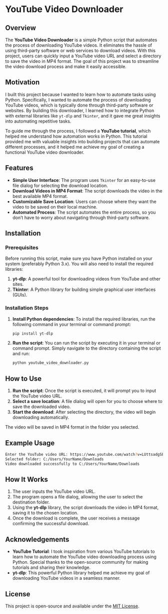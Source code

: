 # YouTube Video Downloader

## Overview

The **YouTube Video Downloader** is a simple Python script that automates the process of downloading YouTube videos. It eliminates the hassle of using third-party software or web services to download videos. With this project, users can quickly input a YouTube video URL and select a directory to save the video in MP4 format. The goal of this project was to streamline the video download process and make it easily accessible.

## Motivation

I built this project because I wanted to learn how to automate tasks using Python. Specifically, I wanted to automate the process of downloading YouTube videos, which is typically done through third-party software or websites. By building this downloader, I learned how to integrate Python with external libraries like `yt-dlp` and `Tkinter`, and it gave me great insights into automating repetitive tasks.

To guide me through the process, I followed a **YouTube tutorial**, which helped me understand how automation works in Python. This tutorial provided me with valuable insights into building projects that can automate different processes, and it helped me achieve my goal of creating a functional YouTube video downloader.

## Features

- **Simple User Interface**: The program uses `Tkinter` for an easy-to-use file dialog for selecting the download location.
- **Download Videos in MP4 Format**: The script downloads the video in the best available MP4 format.
- **Customizable Save Location**: Users can choose where they want the video to be saved on their local machine.
- **Automated Process**: The script automates the entire process, so you don’t have to worry about navigating through third-party software.

## Installation

### Prerequisites

Before running this script, make sure you have Python installed on your system (preferably Python 3.x). You will also need to install the required libraries:

1. **yt-dlp**: A powerful tool for downloading videos from YouTube and other sites.
2. **Tkinter**: A Python library for building simple graphical user interfaces (GUIs).

### Installation Steps

1. **Install Python dependencies**:
   To install the required libraries, run the following command in your terminal or command prompt:

   ```bash
   pip install yt-dlp
   ```

2. **Run the script**:
   You can run the script by executing it in your terminal or command prompt. Simply navigate to the directory containing the script and run:

   ```bash
   python youtube_video_downloader.py
   ```

## How to Use

1. **Run the script**: Once the script is executed, it will prompt you to input the YouTube video URL.
2. **Select a save location**: A file dialog will open for you to choose where to save the downloaded video.
3. **Start the download**: After selecting the directory, the video will begin downloading automatically.

The video will be saved in MP4 format in the folder you selected.

## Example Usage

```bash
Enter the YouTube video URL: https://www.youtube.com/watch?v=LUttsadgSEY
Selected folder: C:/Users/YourName/Downloads
Video downloaded successfully to C:/Users/YourName/Downloads
```

## How It Works

1. The user inputs the YouTube video URL.
2. The program opens a file dialog, allowing the user to select the destination folder.
3. Using the **yt-dlp** library, the script downloads the video in MP4 format, saving it to the chosen location.
4. Once the download is complete, the user receives a message confirming the successful download.

## Acknowledgements

- **YouTube Tutorial**: I took inspiration from various YouTube tutorials to learn how to automate the YouTube video downloading process using Python. Special thanks to the open-source community for making tutorials and sharing their knowledge.
- **yt-dlp**: This powerful Python library helped me achieve my goal of downloading YouTube videos in a seamless manner.

## License

This project is open-source and available under the [MIT License](LICENSE).
